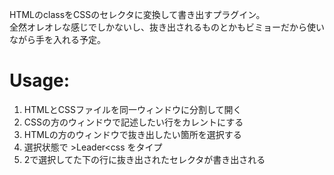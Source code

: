 HTMLのclassをCSSのセレクタに変換して書き出すプラグイン。  
全然オレオレな感じでしかないし、抜き出されるものとかもビミョーだから使いながら手を入れる予定。

# Usage:

1. HTMLとCSSファイルを同一ウィンドウに分割して開く
2. CSSの方のウィンドウで記述したい行をカレントにする
3. HTMLの方のウィンドウで抜き出したい箇所を選択する
4. 選択状態で &gt;Leader&lt;css をタイプ
5. 2で選択してた下の行に抜き出されたセレクタが書き出される

